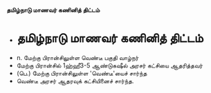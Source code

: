 **தமிழ்நாடு மாணவர் கணினித் திட்டம்**
- # தமிழ்நாடு மாணவர் கணினித் திட்டம்
- n. மேற்கு பிரான்சிலுள்ள வெண்டீ பகுதி வாழ்நர்
- மேற்கு பிரான்சில் 1ஹ்ஹீ3-5 ஆண்டுகஷீல் அரசர் கட்சியை ஆதரித்தவர்
- (பெ.) மேற்கு பிரான்சிலுள்ள 'வெண்டீ'யைச் சார்ந்த
- வெண்டீ அரசர் ஆதரவுக் கட்சியினைச் சார்ந்த.


